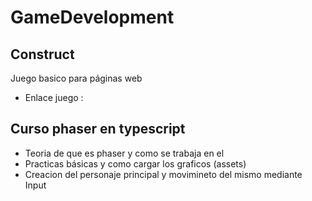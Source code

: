 # GameDevelopment 
## Construct
Juego basico para páginas web
- Enlace juego :
## Curso phaser en typescript
  - Teoria de que es phaser y como se trabaja en el
  - Practicas básicas y como cargar los graficos (assets) 
  - Creacion del personaje principal y movimineto del mismo mediante Input
